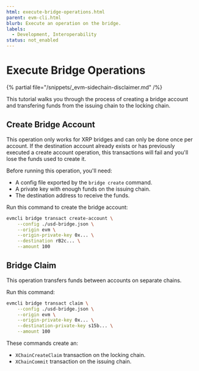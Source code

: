 ```yaml
---
html: execute-bridge-operations.html
parent: evm-cli.html
blurb: Execute an operation on the bridge.
labels:
  - Development, Interoperability
status: not_enabled
---
```

# Execute Bridge Operations

{% partial file="/snippets/_evm-sidechain-disclaimer.md" /%}

This tutorial walks you through the process of creating a bridge account and transfering funds from the issuing chain to the locking chain.

## Create Bridge Account

This operation only works for XRP bridges and can only be done once per account. If the destination account already exists or has previously executed a create account operation, this transactions will fail and you'll lose the funds used to create it.

Before running this operation, you'll need:

- A config file exported by the `bridge create` command.
- A private key with enough funds on the issuing chain.
- The destination address to receive the funds.

Run this command to create the bridge account:

```bash
evmcli bridge transact create-account \
    --config ./usd-bridge.json \
    --origin evm \
    --origin-private-key 0x... \
    --destination rB2c... \
    --amount 100
```


## Bridge Claim

This operation transfers funds between accounts on separate chains.

Run this command:

```bash
evmcli bridge transact claim \
    --config ./usd-bridge.json \
    --origin evm \
    --origin-private-key 0x... \
    --destination-private-key s15b... \
    --amount 100
```

These commands create an:

- `XChainCreateClaim` transaction on the locking chain.
- `XChainCommit` transaction on the issuing chain.